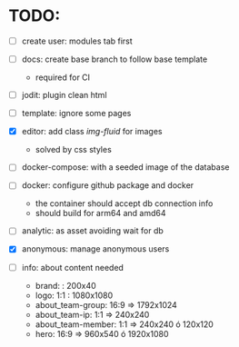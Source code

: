 # TODO:

- [ ] create user: modules tab first
- [ ] docs: create base branch to follow base template
  - required for CI
- [ ] jodit: plugin clean html
- [ ] template: ignore some pages
- [x] editor: add class _img-fluid_ for images
  - solved by css styles
- [ ] docker-compose: with a seeded image of the database
- [ ] docker: configure github package and docker
  - the container should accept db connection info
  - should build for arm64 and amd64
- [ ] analytic: as asset avoiding wait for db
- [x] anonymous: manage anonymous users

- [ ] info: about content needed
  - brand: : 200x40
  - logo: 1:1 : 1080x1080
  - about_team-group: 16:9 => 1792x1024
  - about_team-ip: 1:1 => 240x240
  - about_team-member: 1:1 => 240x240 ó 120x120
  - hero: 16:9 => 960x540 ó 1920x1080

